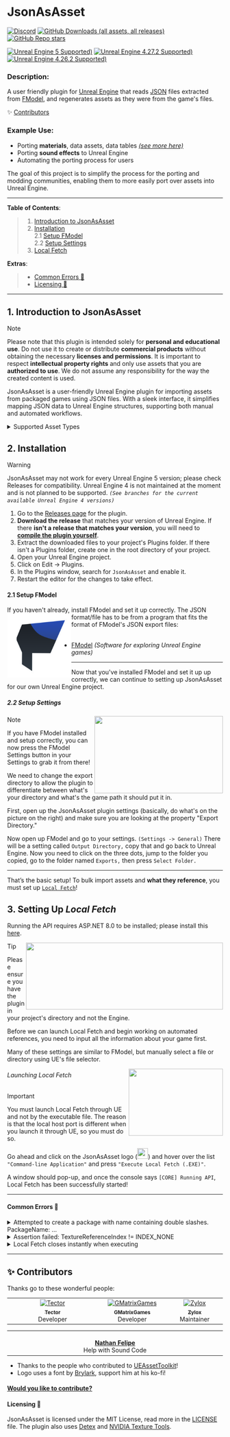 # JsonAsAsset

[![Discord](https://img.shields.io/badge/Join%20Discord-Collector?color=7289DA&label=JsonAsAsset&logo=discord&logoColor=7289DA&style=for-the-badge)](https://discord.gg/h9s6qpBnUT)
[![GitHub Downloads (all assets, all releases)](https://img.shields.io/github/downloads/JsonAsAsset/JsonAsAsset/total?style=for-the-badge&label=DOWNLOADS&color=blue)](https://github.com/JsonAsAsset/JsonAsAsset/releases) [![GitHub Repo stars](https://img.shields.io/github/stars/JsonAsAsset/JsonAsAsset?style=for-the-badge&logo=&color=gold)](https://github.com/JsonAsAsset/JsonAsAsset/stargazers)

[![Unreal Engine 5 Supported)](https://img.shields.io/badge/UE5.0+-black?logo=unrealengine&style=for-the-badge&labelColor=grey)](#install)
[![Unreal Engine 4.27.2 Supported)](https://img.shields.io/badge/4.27.2-black?logo=unrealengine&style=for-the-badge&labelColor=grey)](#install)
[![Unreal Engine 4.26.2 Supported)](https://img.shields.io/badge/4.26.2-black?logo=unrealengine&style=for-the-badge&labelColor=grey)](#install)

### Description:

A user friendly plugin for [Unreal Engine](https://www.unrealengine.com/en-US) that reads [JSON](https://www.json.org/json-en.html) files extracted from [FModel](https://fmodel.app), and regenerates assets as they were from the game's files.

✨ [Contributors](#contribute)

### Example Use:

- Porting **materials**, data assets, data tables *[(see more here)](#intro)*
- Porting **sound effects** to Unreal Engine
- Automating the porting process for users

The goal of this project is to simplify the process for the porting and modding communities, enabling them to more easily port over assets into Unreal Engine.

-----------------

**Table of Contents**:
<br> 

> 1. [Introduction to JsonAsAsset](#intro)
> 1. [Installation](#install)  
>    2.1 [Setup FModel](#setup-fmodel)  
>    2.2 [Setup Settings](#setup-settings)  
> 3. [Local Fetch](#setup-local-fetch)

**Extras**:
<br> 

> - [Common Errors 🐛](#common-errors)
> - [Licensing 📜](#licensing)

-----------------

<a name="intro"></a>
## 1. Introduction to JsonAsAsset
> [!NOTE]
> Please note that this plugin is intended solely for **personal and educational use**. Do not use it to create or distribute **commercial products** without obtaining the necessary **licenses and permissions**. It is important to respect **intellectual property rights** and only use assets that you are **authorized to use**. We do not assume any responsibility for the way the created content is used.

JsonAsAsset is a user-friendly Unreal Engine plugin for importing assets from packaged games using JSON files. With a sleek interface, it simplifies mapping JSON data to Unreal Engine structures, supporting both manual and automated workflows.

<details>
  <summary>Supported Asset Types</summary>

###### Sound Classes
Most/all sound classes are supported, however, SoundWave is handled manually in SoundCue.

###### Materials
 - Material
 - MaterialFunction
 - MaterialParameterCollection
 - PhysicalMaterial
 - SubsurfaceProfile

**Material Data**:
<br> Unreal Engine games made below 4.12 (a guess) will have material data, any games made above that version will most definitely not have any material data, and therefore the actual data will be stripped and cannot be imported. **Unless** you are using a User Generated Content editor, then it's possible the material data will be there.
  
###### Curve Asset Types
 - CurveFloat
 - CurveTable
 - CurveVector
 - CurveLinearColor
 - CurveLinearColorAtlas

###### Skeleton/Animation Asset Types
 - SkeletalMeshLODSettings
 - Animation Curves (Animation Sequences / Animation Montages)
> Save a JSON file and have a pre-existing animation selected in the editor, then import the json
 - Blendspace
 - PhysicsAsset

###### Data Asset Types
- DataAsset
- DataTable

###### Landscape
- LandscapeGrassType
- PhysicalMaterial

</details>

<a name="install"></a>
## 2. Installation
> [!WARNING]
> JsonAsAsset may not work for every Unreal Engine 5 version; please check Releases for compatibility. Unreal Engine 4 is not maintained at the moment and is not planned to be supported.
> *`(See branches for the current available Unreal Engine 4 versions)`*

1. Go to the [Releases page](/../../releases) for the plugin.
2. **Download the release** that matches your version of Unreal Engine. If there **isn't a release that matches your version**, you will need to [**compile the plugin yourself**](https://dev.epicgames.com/community/learning/tutorials/qz93/unreal-engine-building-plugins).
3. Extract the downloaded files to your project's Plugins folder. If there isn't a Plugins folder, create one in the root directory of your project.
4. Open your Unreal Engine project.
5. Click on Edit -> Plugins.
6. In the Plugins window, search for `JsonAsAsset` and enable it.
7. Restart the editor for the changes to take effect.

<a name="setup-fmodel"></a>
#### 2.1 Setup FModel
If you haven't already, install FModel and set it up correctly.
<img align="left" width="150" height="150" src="./Resources/FModelLogo.png?raw=true">
The JSON format/file has to be from a program that fits the format of FModel's JSON export files:
<br><br>

- [FModel](https://fmodel.app) *(Software for exploring Unreal Engine games)*

-------------------

Now that you've installed FModel and set it up up correctly, we can continue to setting up JsonAsAsset for our own Unreal Engine project.

<a name="setup-settings"></a>
##### 2.2 Setup Settings
<img align="right" width="300" height="180" src=https://github.com/JsonAsAsset/JsonAsAsset/assets/73559984/aad4e86a-6f0b-4e66-aef1-13d30d8215de)>

> [!NOTE]
> If you have FModel installed and setup correctly, you can now press the FModel Settings button in your Settings to grab it from there!

We need to change the export directory to allow the plugin to differentiate between what's your directory and what's the game path it should put it in.

First, open up the JsonAsAsset plugin settings (basically, do what's on the picture on the right) and make sure you are looking at the property "Export Directory."

Now open up FModel and go to your settings. `(Settings -> General)` There will be a setting called `Output Directory,` copy that and go back to Unreal Engine. Now you need to click on the three dots, jump to the folder you copied, go to the folder named `Exports,` then press `Select Folder.`

-------------------

That’s the basic setup! To bulk import assets and **what they reference**, you must set up [`Local Fetch`](#setup-local-fetch)!

<a name="setup-local-fetch"></a>
## 3. Setting Up *Local Fetch*
Running the API requires ASP.NET 8.0 to be installed; please install this [here](https://dotnet.microsoft.com/en-us/download/dotnet/thank-you/runtime-aspnetcore-8.0.1-windows-x64-installer).

<img align="right" width="460" height="156" src=https://github.com/user-attachments/assets/2e3a3680-ccba-4847-9e81-50242085ae63>

> [!TIP]
> Please ensure you have the plugin in your project's directory and not the Engine.

Before we can launch Local Fetch and begin working on automated references, you need to input all the information about your game first.

Many of these settings are similar to FModel, but manually select a file or directory using UE's file selector.

<img align="right" width="220" height="156" src=https://github.com/user-attachments/assets/ede73451-9e69-40d9-b1e2-4ee3a00838c9>

###### Launching Local Fetch

> [!IMPORTANT]
> You must launch Local Fetch through UE and not by the executable file. The reason is that the local host port is different when you launch it through UE, so you must do so.

Go ahead and click on the JsonAsAsset logo (<img width="25" height="25" src=https://github.com/JsonAsAsset/JsonAsAsset/assets/73559984/b90ab71f-d9ac-4349-96eb-620aadf7812f>) and hover over the list `"Command-line Application"` and press `"Execute Local Fetch (.EXE)"`.

A window should pop-up, and once the console says `[CORE] Running API`, Local Fetch has been successfully started!

</details>

-----------------------

<a name="common-errors"></a>
#### Common Errors 🐛

<details>
  <summary>Attempted to create a package with name containing double slashes. PackageName: ...</summary>
  
------------
  
Please set your Export Directory to your actual "Output/Exports" directory

***INCORRECT***: T:/FModel/Output

***CORRECT***: T:/FModel/Output/Exports
</details>

<details>
  <summary>Assertion failed: TextureReferenceIndex != INDEX_NONE</summary>

------------
  
This is a known issue in our code that we haven't fully resolved yet. While previous attempts to fix it have been unsuccessful, here’s a partial solution to reduce its occurrence:

- Re-launch your Unreal Engine project, go to JsonAsAsset's plugin settings and enable ***"Expose Pins"*** or ***"Skip Result Node Connection"***. Also enable ***"Allow Package Saving"***.
</details>

<details>
  <summary>Local Fetch closes instantly when executing</summary>

------------

There may be a few reasons why the application automatically closes, but mostly the issue stems from something missing:

### 1. Your settings are wrong, and need modifications
> If you don't have anything in the settings, how is it gonna execute correctly? Make sure all the information about your game is set in the settings.

### 2. ASP.NET 8.0 not installed
> Running the API requires ASP.NET 8.0 to be installed, please install this [here](https://dotnet.microsoft.com/en-us/download/dotnet/thank-you/runtime-aspnetcore-8.0.2-windows-x64-installer).

### 3. oo2core missing
> Run the API manually in the file explorer once, this should download the file to use in the api. (Plugins/JsonAsAsset/Binaries/Win64/LocalFetch)
</details>

--------------------

<a name="contribute"></a>
## ✨ Contributors

Thanks go to these wonderful people:

<!-- prettier-ignore-start -->
<!-- markdownlint-disable -->
<table>
  <tbody>
    <tr>
      <td align="center" valign="top" width="25.28%"><a href="https://github.com/Tectors"><img src="https://github.com/Tectors.png" width="100px;" alt="Tector"/><br /><sub><b>Tector</b></sub></a><br/>Developer</a></td>
      <td align="center" valign="top" width="14.28%"><a href="https://github.com/GMatrixGames"><img src="https://github.com/GMatrixGames.png" width="100px;" alt="GMatrixGames"/><br /><sub><b>GMatrixGames</b></sub></a><br/>Developer</a></td>
      <td align="center" valign="top" width="14.28%"><a href="https://github.com/zyloxmods"><img src="https://github.com/zyloxmods.png" width="80px;" alt="Zylox"/><br /><sub><b>Zylox</b></sub></a><br/>Maintainer</a></td>
  </tbody>
</table>

<table>
  <tbody>
    <tr>
      <td align="center" valign="top" width="6.28%" height="50px">
        <a href="https://github.com/NathanFelipeRH">
          <br/><b>Nathan Felipe</b>
        </a>
        <br/><span>Help with Sound Code</span>
      </td>
  </tbody>
</table>

- Thanks to the people who contributed to [UEAssetToolkit](https://github.com/Buckminsterfullerene02/UEAssetToolkit-Fixes)!
- Logo uses a font by [Brylark](https://ko-fi.com/brylark), support him at his ko-fi!

#### [Would you like to contribute?](https://github.com/JsonAsAsset/JsonAsAsset/blob/main/Source/README.md#key-information-for-contributors-)

<a name="licensing"></a>
#### Licensing 📜

JsonAsAsset is licensed under the MIT License, read more in the [LICENSE](https://github.com/JsonAsAsset/JsonAsAsset/blob/main/LICENSE) file. The plugin also uses [Detex](https://github.com/hglm/detex) and [NVIDIA Texture Tools](https://docs.nvidia.com/texture-tools/index.html).
